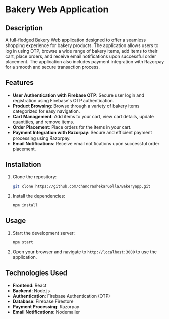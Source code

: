 # Bakery Web Application

## Description
A full-fledged Bakery Web application designed to offer a seamless shopping experience for bakery products. The application allows users to log in using OTP, browse a wide range of bakery items, add items to their cart, place orders, and receive email notifications upon successful order placement. The application also includes payment integration with Razorpay for a smooth and secure transaction process.

## Features
- **User Authentication with Firebase OTP**: Secure user login and registration using Firebase's OTP authentication.
- **Product Browsing**: Browse through a variety of bakery items categorized for easy navigation.
- **Cart Management**: Add items to your cart, view cart details, update quantities, and remove items.
- **Order Placement**: Place orders for the items in your cart.
- **Payment Integration with Razorpay**: Secure and efficient payment processing using Razorpay.
- **Email Notifications**: Receive email notifications upon successful order placement.


## Installation
1. Clone the repository:
    ```sh
    git clone https://github.com/chandrashekarGolla/Bakeryapp.git
    ```
2. Install the dependencies:
    ```sh
    npm install
    ```

## Usage
1. Start the development server:
    ```sh
    npm start
    ```
2. Open your browser and navigate to `http://localhost:3000` to use the application.


## Technologies Used
- **Frontend**: React
- **Backend**: Node.js
- **Authentication**: Firebase Authentication (OTP)
- **Database**: Firebase Firestore
- **Payment Processing**: Razorpay
- **Email Notifications**: Nodemailer



